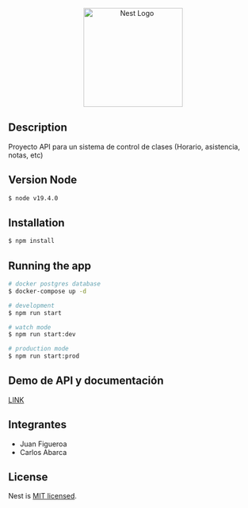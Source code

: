 <p align="center">
  <a href="http://nestjs.com/" target="blank"><img src="https://nestjs.com/img/logo-small.svg" width="200" alt="Nest Logo" /></a>
</p>

## Description

Proyecto API para un sistema de control de clases (Horario, asistencia, notas, etc) 

## Version Node
```bash
$ node v19.4.0
```

## Installation

```bash
$ npm install
```

## Running the app

```bash
# docker postgres database
$ docker-compose up -d

# development
$ npm run start

# watch mode
$ npm run start:dev

# production mode
$ npm run start:prod
```

## Demo de API y documentación

<a href="https://nest-app-assistance-postgres.onrender.com/doc" target="_blank">LINK</a>


## Integrantes

- Juan Figueroa
- Carlos Abarca

## License

Nest is [MIT licensed](LICENSE).
